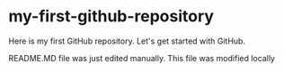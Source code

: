 # my-first-github-repository
Here is my first GitHub repository. Let's get started with GitHub.

README.MD file was just edited manually. This file was modified locally
